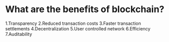 # What are the benefits of blockchain?
1.Transparency
2.Reduced transaction costs
3.Faster transaction settlements
4.Decentralization
5.User controlled network
6.Efficiency
7.Auditability

